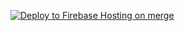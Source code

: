 [![Deploy to Firebase Hosting on merge](https://github.com/VicentePSalcedo/starRailTeamTracker/actions/workflows/firebase-hosting-merge.yml/badge.svg?branch=dev&event=deployment)](https://github.com/VicentePSalcedo/starRailTeamTracker/actions/workflows/firebase-hosting-merge.yml)
